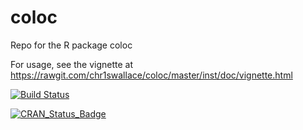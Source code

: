 coloc
=====

Repo for the R package coloc

For usage, see the vignette at https://rawgit.com/chr1swallace/coloc/master/inst/doc/vignette.html

[![Build Status](https://travis-ci.org/chr1swallace/coloc.svg?branch=master)](https://travis-ci.org/chr1swallace/coloc)

[![CRAN_Status_Badge](http://www.r-pkg.org/badges/version/coloc)](https://cran.r-project.org/package=coloc)
